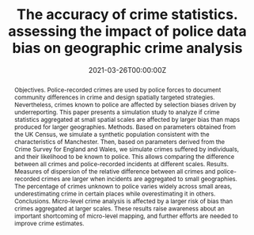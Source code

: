 ---
abstract: Objectives. Police-recorded crimes are used by police forces to document community differences in crime and design spatially targeted strategies. Nevertheless, crimes known to police are affected by selection biases driven by underreporting. This paper presents a simulation study to analyze if crime statistics aggregated at small spatial scales are affected by larger bias than maps produced for larger geographies. Methods. Based on parameters obtained from the UK Census, we simulate a synthetic population consistent with the characteristics of Manchester. Then, based on parameters derived from the Crime Survey for England and Wales, we simulate crimes suffered by individuals, and their likelihood to be known to police. This allows comparing the difference between all crimes and police-recorded incidents at different scales. Results. Measures of dispersion of the relative difference between all crimes and police-recorded crimes are larger when incidents are aggregated to small geographies. The percentage of crimes unknown to police varies widely across small areas, underestimating crime in certain places while overestimating it in others. Conclusions. Micro-level crime analysis is affected by a larger risk of bias than crimes aggregated at larger scales. These results raise awareness about an important shortcoming of micro-level mapping, and further efforts are needed to improve crime estimates.
authors:
- David Buil-Gil
- Angelo Moretti
- Samuel Langton
date: "2021-03-26T00:00:00Z"
featured: false
image:
  caption: 'Image credit: [**Unsplash**](https://unsplash.com/photos/3mjspmQDM_M)'
  focal_point: ""
  preview_only: true
projects:
- internal-project
publication: "Journal of Experimental Criminology"
publication_short: ""
publication_types:
- "2"
publishDate: "2021-03-26T00:00:00Z"
summary: Paper using simulated data to investigate bias in police recorded crime at multiple spatial scales.
tags:
- policing
- crime
- data bias
- reporting
- simulation
title: The accuracy of crime statistics. assessing the impact of police data bias on geographic crime analysis
url_preprint: https://osf.io/preprints/socarxiv/myfhp/
url_code: https://github.com/davidbuilgil/crime_simulation2
url_pdf: https://link.springer.com/article/10.1007/s11292-021-09457-y
---